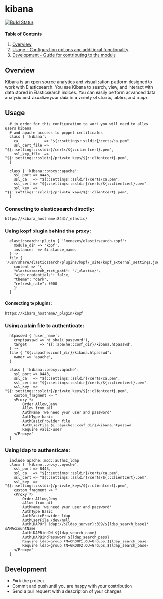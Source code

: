 # kibana
[![Build Status](https://travis-ci.org/cristifalcas/puppet-kibana.png?branch=master)](https://travis-ci.org/cristifalcas/puppet-kibana)

#### Table of Contents

1. [Overview](#overview)
2. [Usage - Configuration options and additional functionality](#usage)
3. [Development - Guide for contributing to the module](#development)

## Overview

Kibana is an open source analytics and visualization platform designed to work with Elasticsearch.
You use Kibana to search, view, and interact with data stored in Elasticsearch indices.
You can easily perform advanced data analysis and visualize your data in a variety of charts, tables, and maps.

## Usage

      # in order for this configuration to work you will need to allow users kibana
      # and apache acccess to puppet certificates
	  class { 'kibana':
	    ca            => "${::settings::ssldir}/certs/ca.pem",
	    ssl_cert_file => "${::settings::ssldir}/certs/${::clientcert}.pem",
	    ssl_key_file  => "${::settings::ssldir}/private_keys/${::clientcert}.pem",
	  }

	  class { 'kibana::proxy::apache':
	    ssl_port => 8443,
	    ssl_ca   => "${::settings::ssldir}/certs/ca.pem",
	    ssl_cert => "${::settings::ssldir}/certs/${::clientcert}.pem",
	    ssl_key  => "${::settings::ssldir}/private_keys/${::clientcert}.pem",
	  }

### Connecting to elasticsearch directly:

	https://kibana_hostname:8443/_elastic/


### Using kopf plugin behind the proxy:

	  elasticsearch::plugin { 'lmenezes/elasticsearch-kopf':
	    module_dir => 'kopf',
	    instances  => $instance_name,
	  } ->
	  file { '/usr/share/elasticsearch/plugins/kopf/_site/kopf_external_settings.json':
	    content => '{
	    "elasticsearch_root_path": "/_elastic/",
	    "with_credentials": false,
	    "theme": "dark",
	    "refresh_rate": 5000
	    }'
	  }

#### Connecting to plugins:

	https://kibana_hostname/_plugin/kopf


### Using a plain file to authenticate:

	  htpasswd { 'user_name':
	    cryptpasswd => ht_sha1('password'),
	    target      => "${::apache::conf_dir}/kibana.htpasswd",
	  } ->
	  file { "${::apache::conf_dir}/kibana.htpasswd":
	    owner => 'apache',
	  }

	  class { 'kibana::proxy::apache':
	    ssl_port => 8443,
	    ssl_ca   => "${::settings::ssldir}/certs/ca.pem",
	    ssl_cert => "${::settings::ssldir}/certs/${::clientcert}.pem",
	    ssl_key  => "${::settings::ssldir}/private_keys/${::clientcert}.pem",
	    custom_fragment => "
	    <Proxy *>
            Order Allow,Deny
            Allow from all
            AuthName 'we need your user and password'
            AuthType basic
            AuthBasicProvider file
            AuthUserFile ${::apache::conf_dir}/kibana.htpasswd
            Require valid-user
	    </Proxy>"
	  }


### Using ldap to authenticate:

	  include apache::mod::authnz_ldap
	  class { 'kibana::proxy::apache':
	    ssl_port => 8443,
	    ssl_ca   => "${::settings::ssldir}/certs/ca.pem",
	    ssl_cert => "${::settings::ssldir}/certs/${::clientcert}.pem",
	    ssl_key  => "${::settings::ssldir}/private_keys/${::clientcert}.pem",
	    custom_fragment => "
	    <Proxy *>
		    Order Allow,Deny
		    Allow from all
		    AuthName 'we need your user and password'
		    AuthType Basic
		    AuthBasicProvider ldap
		    AuthUserFile /dev/null
		    AuthLDAPUrl ldap://${ldap_server}:389/${ldap_search_base}?sAMAccountName
		    AuthLDAPBindDN ${ldap_search_name}
		    AuthLDAPBindPassword ${ldap_search_pass}
		    Require ldap-group CN=GROUP1,OU=Groups,${ldap_search_base}
		    Require ldap-group CN=GROUP2,OU=Groups,${ldap_search_base}
	    </Proxy>"
	  }


## Development

* Fork the project
* Commit and push until you are happy with your contribution
* Send a pull request with a description of your changes

